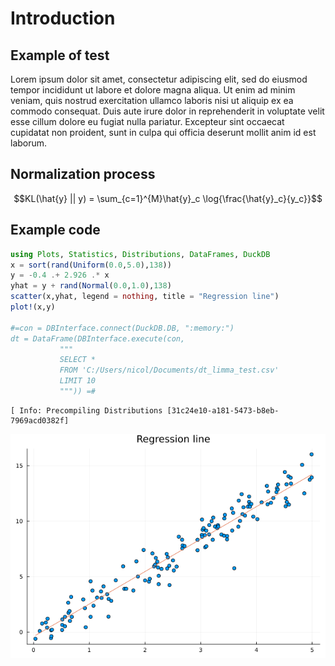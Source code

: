 Introduction
================

## Example of test

Lorem ipsum dolor sit amet, consectetur adipiscing elit, sed do eiusmod
tempor incididunt ut labore et dolore magna aliqua. Ut enim ad minim
veniam, quis nostrud exercitation ullamco laboris nisi ut aliquip ex ea
commodo consequat. Duis aute irure dolor in reprehenderit in voluptate
velit esse cillum dolore eu fugiat nulla pariatur. Excepteur sint
occaecat cupidatat non proident, sunt in culpa qui officia deserunt
mollit anim id est laborum.

## Normalization process

$$KL(\hat{y} || y) = \sum_{c=1}^{M}\hat{y}_c \log{\frac{\hat{y}_c}{y_c}}$$

## Example code

``` julia
using Plots, Statistics, Distributions, DataFrames, DuckDB
x = sort(rand(Uniform(0.0,5.0),138))
y = -0.4 .+ 2.926 .* x 
yhat = y + rand(Normal(0.0,1.0),138)
scatter(x,yhat, legend = nothing, title = "Regression line")
plot!(x,y)

#=con = DBInterface.connect(DuckDB.DB, ":memory:")
dt = DataFrame(DBInterface.execute(con,
           """
           SELECT *
           FROM 'C:/Users/nicol/Documents/dt_limma_test.csv'
           LIMIT 10
           """)) =#
```

    [ Info: Precompiling Distributions [31c24e10-a181-5473-b8eb-7969acd0382f]

<img src="intro_files/figure-commonmark/cell-2-output-2.png"
data-fig-align="center" />
